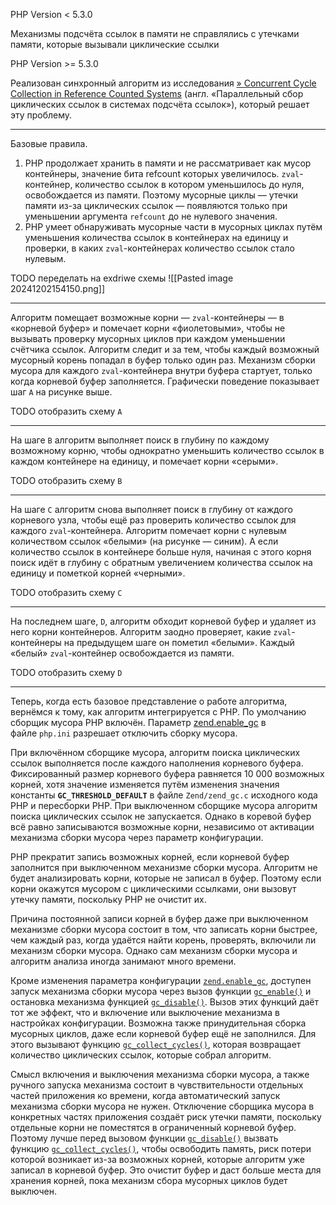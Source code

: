 PHP Version < 5.3.0

Механизмы подсчёта ссылок в памяти не справлялись с утечками памяти, которые вызывали циклические ссылки

PHP Version >= 5.3.0

Реализован синхронный алгоритм из исследования [» Concurrent Cycle Collection in Reference Counted Systems](https://pages.cs.wisc.edu/~cymen/misc/interests/Bacon01Concurrent.pdf) (англ. «Параллельный сбор циклических ссылок в системах подсчёта ссылок»), который решает эту проблему.

---

Базовые правила.
1. PHP продолжает хранить в памяти и не рассматривает как мусор контейнеры, значение бита refcount которых увеличилось. `zval`-контейнер, количество ссылок в котором уменьшилось до нуля, освобождается из памяти. Поэтому мусорные циклы — утечки памяти из-за циклических ссылок — появляются только при уменьшении аргумента `refcount` до не нулевого значения.
2. PHP умеет обнаруживать мусорные части в мусорных циклах путём уменьшения количества ссылок в контейнерах на единицу и проверки, в каких `zval`-контейнерах количество ссылок стало нулевым.

TODO переделать на exdriwe схемы
![[Pasted image 20241202154150.png]]

---

Алгоритм помещает возможные корни — `zval`-контейнеры — в «корневой буфер» и помечает корни «фиолетовыми», чтобы не вызывать проверку мусорных циклов при каждом уменьшении счётчика ссылок. Алгоритм следит и за тем, чтобы каждый возможный мусорный корень попадал в буфер только один раз. Механизм сборки мусора для каждого `zval`-контейнера внутри буфера стартует, только когда корневой буфер заполняется. Графически поведение показывает шаг `A` на рисунке выше.

TODO отобразить схему `A`

---

На шаге `B` алгоритм выполняет поиск в глубину по каждому возможному корню, чтобы однократно уменьшить количество ссылок в каждом контейнере на единицу, и помечает корни «серыми».

TODO отобразить схему `B`

---

На шаге `C` алгоритм снова выполняет поиск в глубину от каждого корневого узла, чтобы ещё раз проверить количество ссылок для каждого `zval`-контейнера. Алгоритм помечает корни с нулевым количеством ссылок «белыми» (на рисунке — синим). А если количество ссылок в контейнере больше нуля, начиная с этого корня поиск идёт в глубину с обратным увеличением количества ссылок на единицу и пометкой корней «черными».

TODO отобразить схему `C`

---

На последнем шаге, `D`, алгоритм обходит корневой буфер и удаляет из него корни контейнеров. Алгоритм заодно проверяет, какие `zval`-контейнеры на предыдущем шаге он пометил «белыми». Каждый «белый» `zval`-контейнер освобождается из памяти.

TODO отобразить схему `D`

---

Теперь, когда есть базовое представление о работе алгоритма, вернёмся к тому, как алгоритм интегрируется с PHP. По умолчанию сборщик мусора PHP включён. Параметр [zend.enable_gc](https://www.php.net/manual/ru/info.configuration.php#ini.zend.enable-gc) в файле `php.ini` разрешает отключить сборку мусора.

При включённом сборщике мусора, алгоритм поиска циклических ссылок выполняется после каждого наполнения корневого буфера. Фиксированный размер корневого буфера равняется 10 000 возможных корней, хотя значение изменяется путём изменения значения константы **`GC_THRESHOLD_DEFAULT`** в файле `Zend/zend_gc.c` исходного кода PHP и пересборки PHP. При выключенном сборщике мусора алгоритм поиска циклических ссылок не запускается. Однако в коревой буфер всё равно записываются возможные корни, независимо от активации механизма сборки мусора через параметр конфигурации.

PHP прекратит запись возможных корней, если корневой буфер заполнится при выключенном механизме сборки мусора. Алгоритм не будет анализировать корни, которые не записал в буфер. Поэтому если корни окажутся мусором с циклическими ссылками, они вызовут утечку памяти, поскольку PHP не очистит их.

Причина постоянной записи корней в буфер даже при выключенном механизме сборки мусора состоит в том, что записать корни быстрее, чем каждый раз, когда удаётся найти корень, проверять, включили ли механизм сборки мусора. Однако сам механизм сборки мусора и алгоритм анализа иногда занимают много времени.

Кроме изменения параметра конфигурации [`zend.enable_gc`](https://www.php.net/manual/ru/info.configuration.php#ini.zend.enable-gc), доступен запуск механизма сборки мусора через вызов функции [`gc_enable()`](https://www.php.net/manual/ru/function.gc-enable.php) и остановка механизма функцией [`gc_disable()`](https://www.php.net/manual/ru/function.gc-disable.php). Вызов этих функций даёт тот же эффект, что и включение или выключение механизма в настройках конфигурации. Возможна также принудительная сборка мусорных циклов, даже если корневой буфер ещё не заполнился. Для этого вызывают функцию [`gc_collect_cycles()`](https://www.php.net/manual/ru/function.gc-collect-cycles.php), которая возвращает количество циклических ссылок, которые собрал алгоритм.

Смысл включения и выключения механизма сборки мусора, а также ручного запуска механизма состоит в чувствительности отдельных частей приложения ко времени, когда автоматический запуск механизма сборки мусора не нужен. Отключение сборщика мусора в конкретных частях приложения создаёт риск утечки памяти, поскольку отдельные корни не поместятся в ограниченный корневой буфер. Поэтому лучше перед вызовом функции [`gc_disable()`](https://www.php.net/manual/ru/function.gc-disable.php) вызвать функцию [`gc_collect_cycles()`](https://www.php.net/manual/ru/function.gc-collect-cycles.php), чтобы освободить память, риск потери которой возникает из-за возможных корней, которые алгоритм уже записал в корневой буфер. Это очистит буфер и даст больше места для хранения корней, пока механизм сбора мусорных циклов будет выключен.